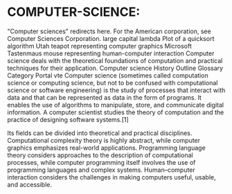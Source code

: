# COMPUTER-SCIENCE:
"Computer sciences" redirects here. For the American corporation, see Computer Sciences Corporation.
large capital lambda	Plot of a quicksort algorithm
Utah teapot representing computer graphics	Microsoft Tastenmaus mouse representing human-computer interaction
Computer science deals with the theoretical foundations of computation and practical techniques for their application.
Computer science
History
Outline
Glossary
Category
Portal
vte
Computer science (sometimes called computation science or computing science, but not to be confused with computational science or software engineering) is the study of processes that interact with data and that can be represented as data in the form of programs. It enables the use of algorithms to manipulate, store, and communicate digital information. A computer scientist studies the theory of computation and the practice of designing software systems.[1]

Its fields can be divided into theoretical and practical disciplines. Computational complexity theory is highly abstract, while computer graphics emphasizes real-world applications. Programming language theory considers approaches to the description of computational processes, while computer programming itself involves the use of programming languages and complex systems. Human–computer interaction considers the challenges in making computers useful, usable, and accessible.
